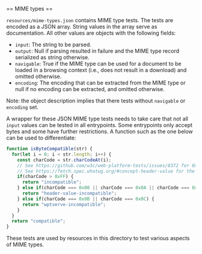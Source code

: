 == MIME types ==

`resources/mime-types.json` contains MIME type tests. The tests are encoded as a JSON array. String values in the array serve as documentation. All other values are objects with the following fields:

* `input`: The string to be parsed.
* `output`: Null if parsing resulted in failure and the MIME type record serialized as string otherwise.
* `navigable`: True if the MIME type can be used for a document to be loaded in a browsing context (i.e., does not result in a download) and omitted otherwise.
* `encoding`: The encoding that can be extracted from the MIME type or null if no encoding can be extracted, and omitted otherwise.

Note: the object description implies that there tests without `navigable` or `encoding` set.

A wrapper for these JSON MIME type tests needs to take care that not all `input` values can be tested in all entrypoints. Some entrypoints only accept bytes and some have further restrictions. A function such as the one below can be used to differentiate:

```js
function isByteCompatible(str) {
  for(let i = 0; i < str.length; i++) {
    const charCode = str.charCodeAt(i);
    // See https://github.com/w3c/web-platform-tests/issues/8372 for 0x0B and 0x0C
    // See https://fetch.spec.whatwg.org/#concept-header-value for the remainder
    if(charCode > 0xFF) {
      return "incompatible";
    } else if(charCode === 0x00 || charCode === 0x0A || charCode === 0x0D) {
      return "header-value-incompatible";
    } else if(charCode === 0x0B || charCode === 0x0C) {
      return "wptserve-incompatible";
    }
  }
  return "compatible";
}
```

These tests are used by resources in this directory to test various aspects of MIME types.
